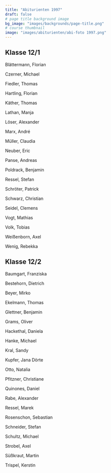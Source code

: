 ```yaml
---
title: "Abiturienten 1997"
draft: false
# page title background image
bg_image: "images/backgrounds/page-title.png"
# course thumbnail
image: "images/abiturienten/abi-foto 1997.png"
---
```


## Klasse 12/1

Blättermann, Florian

Czerner, Michael

Fiedler, Thomas

Hartling, Florian

Käther, Thomas

Lathan, Manja

Löser, Alexander

Marx, André

Müller, Claudia

Neuber, Eric

Panse, Andreas

Poldrack, Benjamin

Ressel, Stefan

Schröter, Patrick

Schwarz, Christian

Seidel, Clemens

Vogt, Mathias

Volk, Tobias

Weißenborn, Axel

Wenig, Rebekka

## Klasse 12/2

Baumgart, Franziska

Bestehorn, Dietrich

Beyer, Mirko

Ekelmann, Thomas

Glettner, Benjamin

Grams, Oliver

Hackethal, Daniela

Hanke, Michael

Kral, Sandy

Kupfer, Jana Dörte

Otto, Natalia

Pfitzner, Christiane

Quinones, Daniel

Rabe, Alexander

Ressel, Marek

Rosenschon, Sebastian

Schneider, Stefan

Schultz, Michael

Strobel, Axel

Süßkraut, Martin

Trispel, Kerstin
